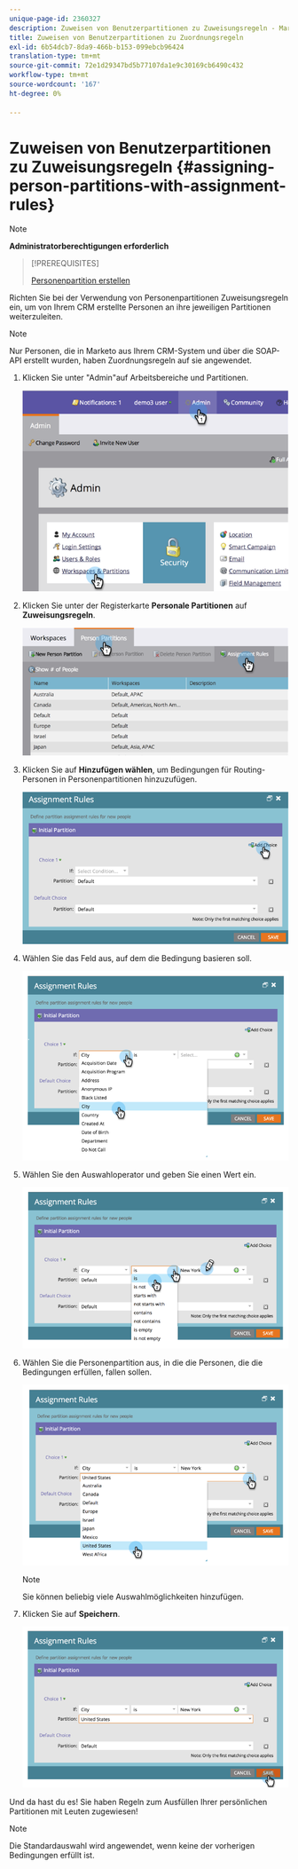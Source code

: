 ```yaml
---
unique-page-id: 2360327
description: Zuweisen von Benutzerpartitionen zu Zuweisungsregeln - Marketo Dokumente - Produktdokumentation
title: Zuweisen von Benutzerpartitionen zu Zuordnungsregeln
exl-id: 6b54dcb7-8da9-466b-b153-099ebcb96424
translation-type: tm+mt
source-git-commit: 72e1d29347bd5b77107da1e9c30169cb6490c432
workflow-type: tm+mt
source-wordcount: '167'
ht-degree: 0%

---
```


# Zuweisen von Benutzerpartitionen zu Zuweisungsregeln {#assigning-person-partitions-with-assignment-rules}

>[!NOTE]
>
>**Administratorberechtigungen erforderlich**

>[!PREREQUISITES]
>
>[Personenpartition erstellen](/help/marketo/product-docs/administration/workspaces-and-person-partitions/create-a-person-partition.md)

Richten Sie bei der Verwendung von Personenpartitionen Zuweisungsregeln ein, um von Ihrem CRM erstellte Personen an ihre jeweiligen Partitionen weiterzuleiten.

>[!NOTE]
>
>Nur Personen, die in Marketo aus Ihrem CRM-System und über die SOAP-API erstellt wurden, haben Zuordnungsregeln auf sie angewendet.

1. Klicken Sie unter &quot;Admin&quot;auf Arbeitsbereiche und Partitionen.

   ![](assets/image2014-9-17-10-3a32-3a55.png)

1. Klicken Sie unter der Registerkarte **Personale Partitionen** auf **Zuweisungsregeln**.

   ![](assets/two-6.png)

1. Klicken Sie auf **Hinzufügen wählen**, um Bedingungen für Routing-Personen in Personenpartitionen hinzuzufügen.

   ![](assets/three-6.png)

1. Wählen Sie das Feld aus, auf dem die Bedingung basieren soll.

   ![](assets/four-5.png)

1. Wählen Sie den Auswahloperator und geben Sie einen Wert ein.

   ![](assets/five-1.png)

1. Wählen Sie die Personenpartition aus, in die die Personen, die die Bedingungen erfüllen, fallen sollen.

   ![](assets/six-1.png)

   >[!NOTE]
   >
   >Sie können beliebig viele Auswahlmöglichkeiten hinzufügen.

1. Klicken Sie auf **Speichern**.

   ![](assets/seven.png)

Und da hast du es! Sie haben Regeln zum Ausfüllen Ihrer persönlichen Partitionen mit Leuten zugewiesen!

>[!NOTE]
>
>Die Standardauswahl wird angewendet, wenn keine der vorherigen Bedingungen erfüllt ist.
